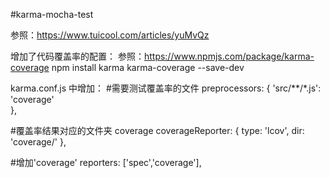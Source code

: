 #karma-mocha-test

参照：https://www.tuicool.com/articles/yuMvQz

增加了代码覆盖率的配置：
参照：https://www.npmjs.com/package/karma-coverage
npm install karma karma-coverage --save-dev

karma.conf.js 中增加：
#需要测试覆盖率的文件
preprocessors: {
	'src/**/*.js': 'coverage'       
},

#覆盖率结果对应的文件夹 coverage
coverageReporter: {
	type: 'lcov',
	dir: 'coverage/'
},

#增加'coverage'
reporters: ['spec','coverage'],